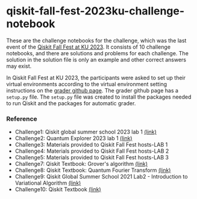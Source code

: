 # qiskit-fall-fest-2023ku-challenge-notebook

These are the challenge notebooks for the challenge, which was the last event of the [Qiskit Fall Fest at KU 2023](https://github.com/goseumdochy/qiskit-fall-fest-2023ku). It consists of 10 challenge notebooks, and there are solutions and problems for each challenge. The solution in the solution file is only an example and other correct answers may exist.

In Qiskit Fall Fest at KU 2023, the participants were asked to set up their virtual environments according to the virtual environment setting instructions on the [grader github page](https://github.com/goseumdochy/qiskit-fall-fest-ku-grader). The grader github page has a `setup.py` file. The `setup.py` file was created to install the packages needed to run Qiskit and the packages for automatic grader.

### Reference

- Challenge1: Qiskit global summer school 2023 lab 1 [(link)](https://github.com/qiskit-community/qgss-2023/blob/main/content/lab1/lab1.ipynb)
- Challenge2: Quantum Explorer 2023 lab 1 [(link)](https://github.com/qiskit-community/quantum-explorers)
- Challenge3: Materials provided to Qiskit Fall Fest hosts-LAB 1
- Challenge4: Materials provided to Qiskit Fall Fest hosts-LAB 2
- Challenge5: Materials provided to Qiskit Fall Fest hosts-LAB 3
- Challenge7: Qiskit Textbook: Grover's algorithm [(link)](https://github.com/Qiskit/textbook/blob/main/notebooks/ch-algorithms/grover.ipynb)
- Challenge8: Qiskit Textbook: Quantum Fourier Transform [(link)](https://github.com/Qiskit/textbook/blob/main/notebooks/ch-algorithms/quantum-fourier-transform.ipynb)
- Challenge9: Qiskit Global Summer School 2021 Lab2 - Introduction to Variational Algorithm [(link)](https://youtu.be/bNbdZ4SSjtE?feature=shared)
- Challenge10: Qiskit Textbook [(link)](https://github.com/Qiskit/textbook/blob/main/notebooks/quantum-hardware/error-correction-repetition-code.ipynb)
